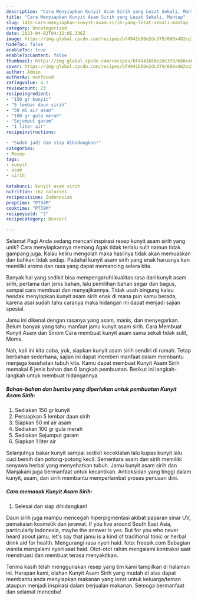 ```yaml
---
description: "Cara Menyiapkan Kunyit Asam Sirih yang Lezat Sekali, Mantap"
title: "Cara Menyiapkan Kunyit Asam Sirih yang Lezat Sekali, Mantap"
slug: 1415-cara-menyiapkan-kunyit-asam-sirih-yang-lezat-sekali-mantap
category: Uncategorized
date: 2023-04-03T04:12:05.336Z
image: https://img-global.cpcdn.com/recipes/bf4941b50e2dc379/680x482cq70/kunyit-asam-sirih-foto-resep-utama.jpg
hideToc: false
enableToc: true
enableTocContent: false
thumbnail: https://img-global.cpcdn.com/recipes/bf4941b50e2dc379/680x482cq70/kunyit-asam-sirih-foto-resep-utama.jpg
cover: https://img-global.cpcdn.com/recipes/bf4941b50e2dc379/680x482cq70/kunyit-asam-sirih-foto-resep-utama.jpg
author: Admin
authorAv: notfound
ratingvalue: 4.7
reviewcount: 23
recipeingredient:
- "150 gr kunyit"
- "5 lembar daun sirih"
- "50 ml air asam"
- "100 gr gula merah"
- "Sejumput garam"
- "1 liter air"
recipeinstructions:

- "Sudah jadi dan siap dihidangkan!"
categories:
- Resep
tags:
- kunyit
- asam
- sirih

katakunci: kunyit asam sirih 
nutrition: 162 calories
recipecuisine: Indonesian
preptime: "PT34M"
cooktime: "PT39M"
recipeyield: "3"
recipecategory: Dessert

---
```



Selamat Pagi Anda sedang mencari inspirasi resep kunyit asam sirih yang unik? Cara menyiapkannya memang Agak tidak terlalu sulit namun tidak gampang juga. Kalau keliru mengolah maka hasilnya tidak akan memuaskan dan bahkan tidak sedap. Padahal kunyit asam sirih yang enak harusnya kan memiliki aroma dan rasa yang dapat memancing selera kita.


Banyak hal yang sedikit bisa mempengaruhi kualitas rasa dari kunyit asam sirih, pertama dari jenis bahan, lalu pemilihan bahan segar dan bagus, sampai cara membuat dan menyajikannya. Tidak usah bingung kalau hendak menyiapkan kunyit asam sirih enak di mana pun kamu berada, karena asal sudah tahu caranya maka hidangan ini dapat menjadi sajian spesial.

Jamu ini dikenal dengan rasanya yang asam, manis, dan menyegarkan. Belum banyak yang tahu manfaat jamu kunyit asam sirih. Cara Membuat Kunyit Asam dan Sinom Cara membuat kunyit asam sama sekali tidak sulit, Moms.


Nah, kali ini kita coba, yuk, siapkan kunyit asam sirih sendiri di rumah. Tetap berbahan sederhana, sajian ini dapat memberi manfaat dalam membantu menjaga kesehatan tubuh kita. Kamu dapat membuat Kunyit Asam Sirih memakai 6 jenis bahan dan 0 langkah pembuatan. Berikut ini langkah-langkah untuk membuat hidangannya.

<!--inarticleads1-->

##### Bahan-bahan dan bumbu yang diperlukan untuk pembuatan Kunyit Asam Sirih:

1. Sediakan 150 gr kunyit
1. Persiapkan 5 lembar daun sirih
1. Siapkan 50 ml air asam
1. Sediakan 100 gr gula merah
1. Sediakan Sejumput garam
1. Siapkan 1 liter air


Selanjutnya bakar kunyit sampai sedikit kecoklatan lalu kupas kunyit lalu cuci bersih dan potong-potong kecil. Sementara asam dan sirih memiliki senyawa herbal yang menyehatkan tubuh. Jamu kunyit asam sirih dan Manjakani juga bermanfaat untuk kecantikan. Antioksidan yang tinggi dalam kunyit, asam, dan sirih membantu memperlambat proses penuaan dini. 

<!--inarticleads2-->

##### Cara memasak Kunyit Asam Sirih:


1. Selesai dan siap dihidangkan!

Daun sirih juga mampu mencegah hiperpigmentasi akibat paparan sinar UV, pemakaian kosmetik dan jerawat. If you live around South East Asia, particularly Indonesia, maybe the answer is yes. But for you who never heard about jamu, let&#39;s say that jamu is a kind of traditional tonic or herbal drink aid for health. Mengurangi rasa nyeri haid. foto: freepik.com Sebagian wanita mengalami nyeri saat haid. Otot-otot rahim mengalami kontraksi saat menstruasi dan membuat terasa menyakitkan. 

Terima kasih telah menggunakan resep yang tim kami tampilkan di halaman ini. Harapan kami, olahan Kunyit Asam Sirih yang mudah di atas dapat membantu anda menyiapkan makanan yang lezat untuk keluarga/teman ataupun menjadi inspirasi dalam berjualan makanan. Semoga bermanfaat dan selamat mencoba!
